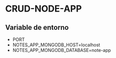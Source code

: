 # CRUD-NODE-APP

## Variable de entorno
* PORT
* NOTES_APP_MONGODB_HOST=localhost
* NOTES_APP_MONGODB_DATABASE=note-app